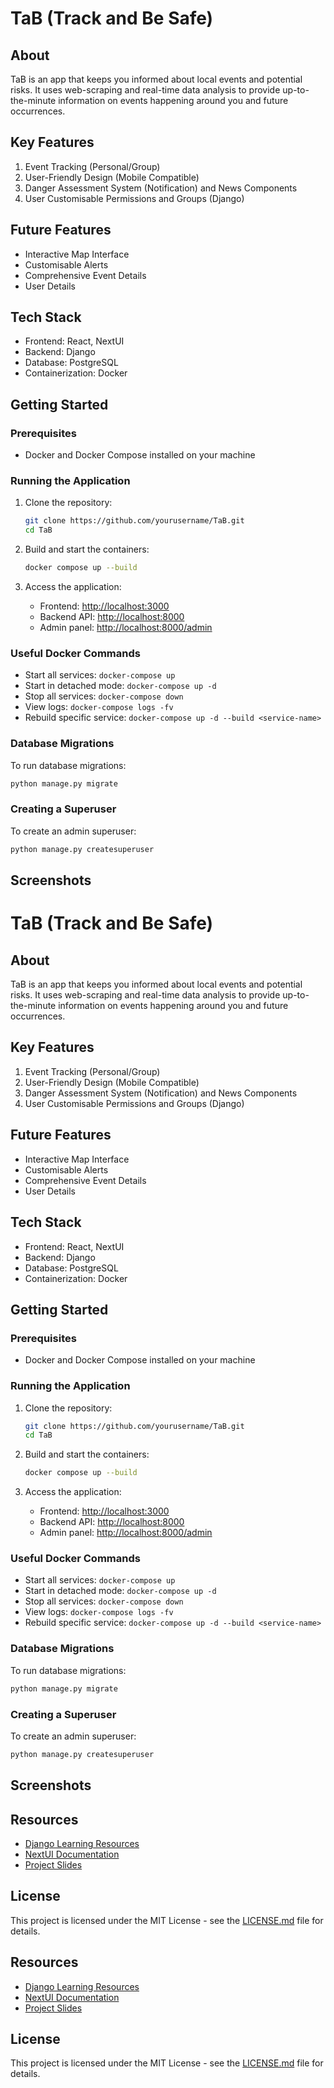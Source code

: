 # TaB (Track and Be Safe)

## About

TaB is an app that keeps you informed about local events and potential risks. It uses web-scraping and real-time data analysis to provide up-to-the-minute information on events happening around you and future occurrences.

## Key Features

1. Event Tracking (Personal/Group)
2. User-Friendly Design (Mobile Compatible)
3. Danger Assessment System (Notification) and News Components
4. User Customisable Permissions and Groups (Django)


## Future Features

- Interactive Map Interface
- Customisable Alerts
- Comprehensive Event Details
- User Details

## Tech Stack

- Frontend: React, NextUI
- Backend: Django
- Database: PostgreSQL
- Containerization: Docker

## Getting Started

### Prerequisites

- Docker and Docker Compose installed on your machine

### Running the Application

1. Clone the repository:
   ```bash
   git clone https://github.com/yourusername/TaB.git
   cd TaB
   ```

2. Build and start the containers:
   ```bash
   docker compose up --build
   ```

3. Access the application:
   - Frontend: [http://localhost:3000](http://localhost:3000)
   - Backend API: [http://localhost:8000](http://localhost:8000)
   - Admin panel: [http://localhost:8000/admin](http://localhost:8000/admin)

### Useful Docker Commands

- Start all services: `docker-compose up`
- Start in detached mode: `docker-compose up -d`
- Stop all services: `docker-compose down`
- View logs: `docker-compose logs -fv`
- Rebuild specific service: `docker-compose up -d --build <service-name>`

### Database Migrations

To run database migrations:
```bash
python manage.py migrate
```

### Creating a Superuser

To create an admin superuser:
```bash
python manage.py createsuperuser
```
## Screenshots

# TaB (Track and Be Safe)

## About

TaB is an app that keeps you informed about local events and potential risks. It uses web-scraping and real-time data analysis to provide up-to-the-minute information on events happening around you and future occurrences.

## Key Features

1. Event Tracking (Personal/Group)
2. User-Friendly Design (Mobile Compatible)
3. Danger Assessment System (Notification) and News Components
4. User Customisable Permissions and Groups (Django)


## Future Features

- Interactive Map Interface
- Customisable Alerts
- Comprehensive Event Details
- User Details

## Tech Stack

- Frontend: React, NextUI
- Backend: Django
- Database: PostgreSQL
- Containerization: Docker

## Getting Started

### Prerequisites

- Docker and Docker Compose installed on your machine

### Running the Application

1. Clone the repository:
   ```bash
   git clone https://github.com/yourusername/TaB.git
   cd TaB
   ```

2. Build and start the containers:
   ```bash
   docker compose up --build
   ```

3. Access the application:
   - Frontend: [http://localhost:3000](http://localhost:3000)
   - Backend API: [http://localhost:8000](http://localhost:8000)
   - Admin panel: [http://localhost:8000/admin](http://localhost:8000/admin)

### Useful Docker Commands

- Start all services: `docker-compose up`
- Start in detached mode: `docker-compose up -d`
- Stop all services: `docker-compose down`
- View logs: `docker-compose logs -fv`
- Rebuild specific service: `docker-compose up -d --build <service-name>`

### Database Migrations

To run database migrations:
```bash
python manage.py migrate
```

### Creating a Superuser

To create an admin superuser:
```bash
python manage.py createsuperuser
```
## Screenshots



## Resources

- [Django Learning Resources](https://learndjango.com/tutorials)
- [NextUI Documentation](https://nextui.org/docs/components/calendar)
- [Project Slides](https://www.canva.com/design/DAGTauHaS5E/S0zPGviErzsv_1KD9Mkitw/edit?utm_content=DAGTauHaS5E&utm_campaign=designshare&utm_medium=link2&utm_source=sharebutton)

## License

This project is licensed under the MIT License - see the [LICENSE.md](LICENSE.md) file for details.


## Resources

- [Django Learning Resources](https://learndjango.com/tutorials)
- [NextUI Documentation](https://nextui.org/docs/components/calendar)
- [Project Slides](https://www.canva.com/design/DAGTauHaS5E/S0zPGviErzsv_1KD9Mkitw/edit?utm_content=DAGTauHaS5E&utm_campaign=designshare&utm_medium=link2&utm_source=sharebutton)

## License

This project is licensed under the MIT License - see the [LICENSE.md](LICENSE.md) file for details.
